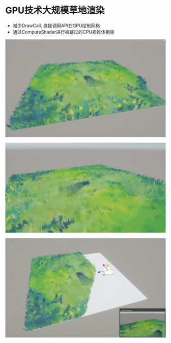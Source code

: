 # GPU技术大规模草地渲染

+ 减少DrawCall, 直接调用API在GPU绘制网格
+ 通过ComputeShader进行被跳过的CPU视锥体剔除

![grass1](Images/grass1.png)

![grass2](Images/grass2.png)

![grass3](Images/grass3.png)


